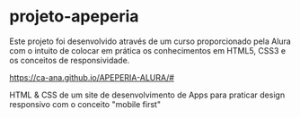 # projeto-apeperia

Este projeto foi desenvolvido através de um curso proporcionado pela Alura com o intuito de colocar em prática os conhecimentos em HTML5, CSS3 e os conceitos de responsividade.

https://ca-ana.github.io/APEPERIA-ALURA/#

HTML & CSS de um site de desenvolvimento de Apps para praticar design responsivo com o conceito "mobile first"
